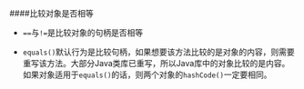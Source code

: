 ####比较对象是否相等

* `==`与`!=`是比较对象的句柄是否相等

* `equals()`默认行为是比较句柄，如果想要该方法比较的是对象的内容，则需要重写该方法。大部分Java类库已重写，所以Java库中的对象比较的是内容。如果对象适用于`equals()`的话，则两个对象的`hashCode()`一定要相同。


####